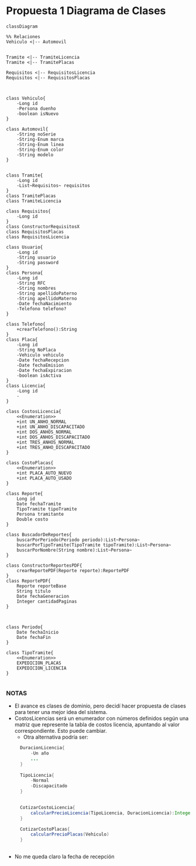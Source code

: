 # Propuesta 1 Diagrama de Clases

```mermaid
classDiagram

%% Relaciones
Vehiculo <|-- Automovil


Tramite <|-- TramiteLicencia
Tramite <|-- TramitePlacas

Requisitos <|-- RequisitosLicencia
Requisitos <|-- RequisitosPlacas



class Vehiculo{
    -Long id
    -Persona duenho
    -boolean isNuevo
}

class Automovil{
    -String noSerie
    -String-Enum marca
    -String-Enum linea
    -String-Enum color
    -String modelo
}


class Tramite{
    -Long id
    -List~Requisitos~ requisitos
}
class TramitePlacas
class TramiteLicencia

class Requisitos{
    -Long id
}
class ConstructorRequisitosX
class RequisitosPlacas
class RequisitosLicencia

class Usuario{
    -Long id
    -String usuario
    -String password
}
class Persona{
    -Long id
    -String RFC
    -String nombres
    -String apellidoPaterno
    -String apellidoMaterno
    -Date fechaNacimiento
    -Telefono telefono?
}

class Telefono{
    +crearTelefono():String
}
class Placa{
    -Long id
    -String NoPlaca
    -Vehiculo vehiculo
    -Date fechaRecepcion
    -Date fechaEmision
    -Date fechaExpiracion
    -boolean isActiva
}
class Licencia{
    -Long id
    -
}

class CostosLicencia{
    <<Enumeration>> 
    +int UN_ANHO_NORMAL
    +int UN_ANHO_DISCAPACITADO
    +int DOS_ANHOS_NORMAL
    +int DOS_ANHOS_DISCAPACITADO
    +int TRES_ANHOS_NORMAL
    +int TRES_ANHO_DISCAPACITADO
} 

class CostoPlacas{
    <<Enumeration>>
    +int PLACA_AUTO_NUEVO
    +int PLACA_AUTO_USADO
}

class Reporte{
    Long id
    Date fechaTramite
    TipoTramite tipoTramite
    Persona tramitante
    Double costo
}

class BuscadorDeReportes{
    buscarPorPeriodo(Periodo periodo):List~Persona~
    buscarPorTipoTramite(TipoTramite tipoTramite):List~Persona~
    buscarPorNombre(String nombre):List~Persona~   
}

class ConstructorReportesPDF{
    crearReportePDF(Reporte reporte):ReportePDF
}
class ReportePDF{
    Reporte reporteBase
    String titulo
    Date fechaGeneracion
    Integer cantidadPaginas
}



class Periodo{
    Date fechaInicio
    Date fechaFin
}

class TipoTramite{
    <<Enumeration>>
    EXPEDICION_PLACAS
    EXPEDICION_LICENCIA
}


```





### NOTAS
- El avance es clases de dominio, pero decidí hacer propuesta de clases para tener una mejor idea del sistema.
- CostosLicencias será un enumerador con números definidos según una matriz que represente la tabla de costos licencia, apuntando al valor correspondiente. Esto puede cambiar.
  - Otra alternativa podría ser:
  ```java
    DuracionLicencia{
        -Un año
        ...
    }
    
    TipoLicencia{
        -Normal
        -Discapacitado
    }
    

    CotizarCostoLicencia{
        calcularPrecioLicencia(TipoLicencia, DuracionLicencia):Integer
    }

    CotizarCostoPlacas{
        calcularPrecioPlacas(Vehiculo)
    }
    
  ```
- No me queda claro la fecha de recepción